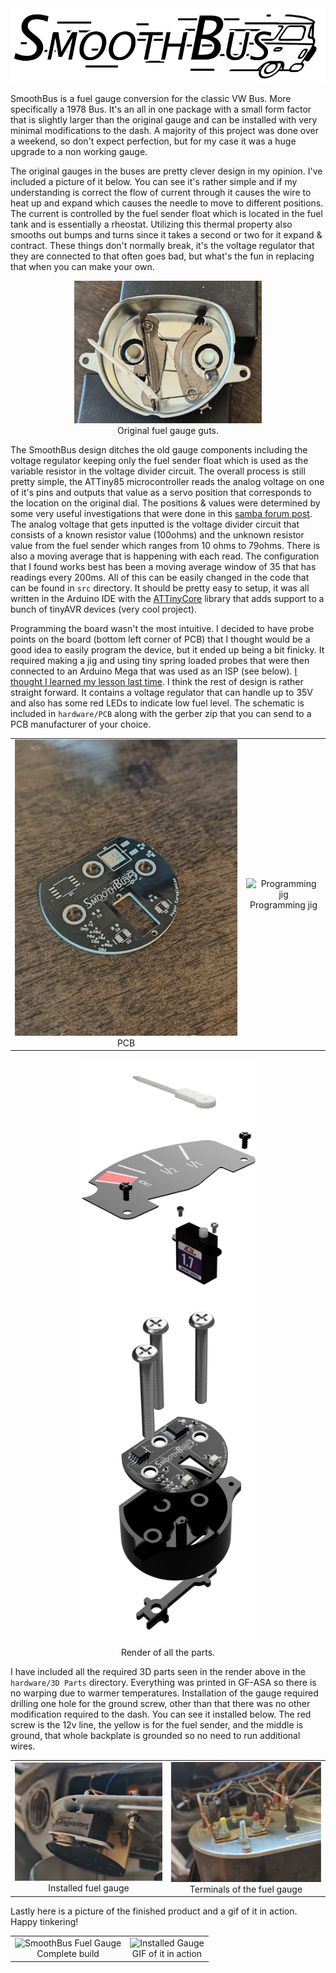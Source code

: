 <div align="center">
  <img src="pictures/logo.png" alt="CoverImage" width="800px"/>
</div>
<p>
SmoothBus is a fuel gauge conversion for the classic VW Bus. More specifically a 1978 Bus. It's an all in one package with a small form factor that is slightly larger than the original gauge and can be installed with very minimal modifications to the dash. A majority of this project was done over a weekend, so don't expect perfection, but for my case it was a huge upgrade to a non working gauge.
</p>
<p>
The original gauges in the buses are pretty clever design in my opinion. I've included a picture of it below. You can see it's rather simple and if my understanding is correct the flow of current through it causes the wire to heat up and expand which causes the needle to move to different positions. The current is controlled by the fuel sender float which is located in the fuel tank and is essentially a rheostat. Utilizing this thermal property also smooths out bumps and turns since it takes a second or two for it expand & contract. These things don't normally break, it's the voltage regulator that they are connected to that often goes bad, but what's the fun in replacing that when you can make your own.
</p>

<div align="center">
    <img src="pictures/original_gauge.jpg" alt="Original fuel gauge" width="300"/>
    <br />Original fuel gauge guts.
</div>

The SmoothBus design ditches the old gauge components including the voltage regulator keeping only the fuel sender float which is used as the variable resistor in the voltage divider circuit. The overall process is still pretty simple, the ATTiny85 microcontroller reads the analog voltage on one of it's pins and outputs that value as a servo position that corresponds to the location on the original dial. The positions & values were determined by some very useful investigations that were done in this [samba forum post](https://www.thesamba.com/vw/forum/viewtopic.php?t=693930). The analog voltage that gets inputted is the voltage divider circuit that consists of a known resistor value (100ohms) and the unknown resistor value from the fuel sender which ranges from 10 ohms to 79ohms. There is also a moving average that is happening with each read. The configuration that I found works best has been a moving average window of 35 that has readings every 200ms. All of this can be easily changed in the code that can be found in `src` directory. It should be pretty easy to setup, it was all written in the Arduino IDE with the [ATTinyCore](https://github.com/SpenceKonde/ATTinyCore) library that adds support to a bunch of tinyAVR devices (very cool project).

Programming the board wasn't the most intuitive. I decided to have probe points on the board (bottom left corner of PCB) that I thought would be a good idea to easily program the device, but it ended up being a bit finicky. It required making a jig and using tiny spring loaded probes that were then connected to an Arduino Mega that was used as an ISP (see below). [I thought I learned my lesson last time](https://gitlab.com/_Pegor/kepler_fw/-/tree/master/Hardware?ref_type=heads#programming-jig). I think the rest of design is rather straight forward. It contains a voltage regulator that can handle up to 35V and also has some red LEDs to indicate low fuel level. The schematic is included in `hardware/PCB` along with the gerber zip that you can send to a PCB manufacturer of your choice.

<div align="center">
    <table>
        <tr>
            <td>
                <div align="center">
                    <img src="pictures/pcb.jpg" alt="PCB" width="400"/>
                    <br />PCB
                </div>
            </td>
            <td>
                <div align="center">
                    <img src="pictures/programming_jig.jpg" alt="Programming jig" width="400"/>
                    <br /> Programming jig
                </div>
            </td>
        </tr>
    </table>
</div>

<div align="center">
    <img src="pictures/render_1.png" alt="Smooth bus render" width="300"/>
    <br />Render of all the parts.
</div>

I have included all the required 3D parts seen in the render above in the `hardware/3D Parts` directory. Everything was printed in GF-ASA so there is no warping due to warmer temperatures. Installation of the gauge required drilling one hole for the ground screw, other than that there was no other modification required to the dash. You can see it installed below. The red screw is the 12v line, the yellow is for the fuel sender, and the middle is ground, that whole backplate is grounded so no need to run additional wires.

<div align="center">
    <table>
        <tr>
            <td>
                <div align="center">
                    <img src="pictures/installed_1.jpg" alt="Installed Gauge" width="400"/>
                    <br />Installed fuel gauge
                </div>
            </td>
            <td>
                <div align="center">
                    <img src="pictures/installed_2.jpg" alt="Installed Gauge" width="400"/>
                    <br /> Terminals of the fuel gauge
                </div>
            </td>
        </tr>
    </table>
</div>

Lastly here is a picture of the finished product and a gif of it in action. Happy tinkering!

<div align="center">
    <table>
        <tr>
            <td>
                <div align="center">
                    <img src="pictures/complete_build.jpg" alt="SmoothBus Fuel Gauge" width="400"/>
                    <br />Complete build
                </div>
            </td>
            <td>
                <div align="center">
                    <img src="pictures/smoothbus.gif" alt="Installed Gauge" width="400"/>
                    <br /> GIF of it in action
                </div>
            </td>
        </tr>
    </table>
</div>
